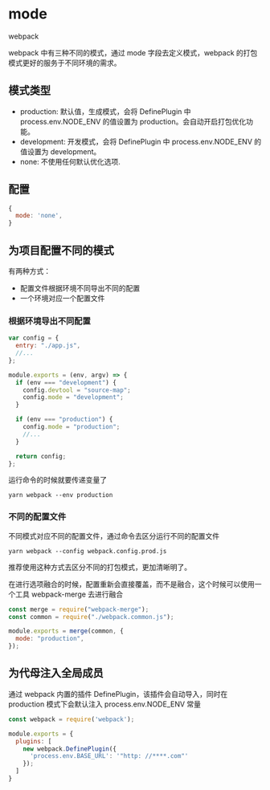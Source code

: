 # mode

webpack

webpack 中有三种不同的模式，通过 mode 字段去定义模式，webpack 的打包模式更好的服务于不同环境的需求。

## 模式类型

- production: 默认值，生成模式，会将 DefinePlugin 中 process.env.NODE_ENV 的值设置为 production。会自动开启打包优化功能。
- development: 开发模式，会将 DefinePlugin 中 process.env.NODE_ENV 的值设置为 development。
- none: 不使用任何默认优化选项.

## 配置

```js
{
  mode: 'none',
}
```

## 为项目配置不同的模式

有两种方式：

- 配置文件根据环境不同导出不同的配置
- 一个环境对应一个配置文件

### 根据环境导出不同配置

```js
var config = {
  entry: "./app.js",
  //...
};

module.exports = (env, argv) => {
  if (env === "development") {
    config.devtool = "source-map";
    config.mode = "development";
  }

  if (env === "production") {
    config.mode = "production";
    //...
  }

  return config;
};
```

运行命令的时候就要传递变量了

```shell
yarn webpack --env production
```

### 不同的配置文件

不同模式对应不同的配置文件，通过命令去区分运行不同的配置文件

```shell
yarn webpack --config webpack.config.prod.js
```

推荐使用这种方式去区分不同的打包模式，更加清晰明了。

在进行选项融合的时候，配置重新会直接覆盖，而不是融合，这个时候可以使用一个工具 webpack-merge 去进行融合

```js
const merge = require("webpack-merge");
const common = require("./webpack.common.js");

module.exports = merge(common, {
  mode: "production",
});
```

## 为代母注入全局成员

通过 webpack 内置的插件 DefinePlugin，该插件会自动导入，同时在 production 模式下会默认注入 process.env.NODE_ENV 常量

```js
const webpack = require('webpack');

module.exports = {
  plugins: [
    new webpack.DefinePlugin({
      'process.env.BASE_URL': '"http: //****.com"'
    });
  ]
}
```
